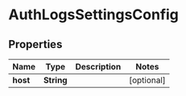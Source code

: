 

# AuthLogsSettingsConfig


## Properties

| Name | Type | Description | Notes |
|------------ | ------------- | ------------- | -------------|
|**host** | **String** |  |  [optional] |



